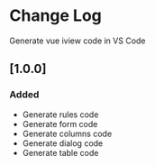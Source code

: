 # Change Log

Generate vue iview code in VS Code

## [1.0.0]

### Added

- Generate rules code
- Generate form code
- Generate columns code
- Generate dialog code
- Generate table code
